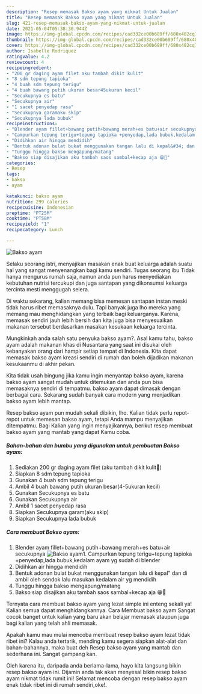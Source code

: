 ```yaml
---
description: "Resep memasak Bakso ayam yang nikmat Untuk Jualan"
title: "Resep memasak Bakso ayam yang nikmat Untuk Jualan"
slug: 421-resep-memasak-bakso-ayam-yang-nikmat-untuk-jualan
date: 2021-05-04T05:38:30.944Z
image: https://img-global.cpcdn.com/recipes/cad332ce00b689ff/680x482cq70/bakso-ayam-foto-resep-utama.jpg
thumbnail: https://img-global.cpcdn.com/recipes/cad332ce00b689ff/680x482cq70/bakso-ayam-foto-resep-utama.jpg
cover: https://img-global.cpcdn.com/recipes/cad332ce00b689ff/680x482cq70/bakso-ayam-foto-resep-utama.jpg
author: Isabelle Rodriquez
ratingvalue: 4.2
reviewcount: 4
recipeingredient:
- "200 gr daging ayam filet aku tambah dikit kulit"
- "8 sdm tepung tapioka"
- "4 buah sdm tepung terigu"
- "4 buah bawang putih ukuran besar45ukuran kecil"
- "Secukupnya es batu"
- "Secukupnya air"
- "1 sacet penyedap rasa"
- "Secukupnya garamaku skip"
- "Secukupnya lada bubuk"
recipeinstructions:
- "Blender ayam fillet+bawang putih+bawang merah+es batu+air secukupnya"
- "Campurkan tepung terigu+tepung tapioka +penyedap,lada bubuk,kedalam ayam yg sudah di blender"
- "Didihkan air hingga mendidih"
- "Bentuk adonan bulat bukat menggunakan tangan lalu di kepal&#34; dan di ambil oleh sendok lalu masukan kedalam air yg mendidih"
- "Tunggu hingga bakso mengapung/matang"
- "Bakso siap disajikan aku tambah saos sambal+kecap aja 😁🤭"
categories:
- Resep
tags:
- bakso
- ayam

katakunci: bakso ayam 
nutrition: 299 calories
recipecuisine: Indonesian
preptime: "PT25M"
cooktime: "PT58M"
recipeyield: "1"
recipecategory: Lunch

---
```



![Bakso ayam](https://img-global.cpcdn.com/recipes/cad332ce00b689ff/680x482cq70/bakso-ayam-foto-resep-utama.jpg)

Selaku seorang istri, menyajikan masakan enak buat keluarga adalah suatu hal yang sangat menyenangkan bagi kamu sendiri. Tugas seorang ibu Tidak hanya mengurus rumah saja, namun anda pun harus menyediakan kebutuhan nutrisi tercukupi dan juga santapan yang dikonsumsi keluarga tercinta mesti menggugah selera.

Di waktu  sekarang, kalian memang bisa memesan santapan instan meski tidak harus ribet memasaknya dulu. Tapi banyak juga lho mereka yang memang mau menghidangkan yang terbaik bagi keluarganya. Karena, memasak sendiri jauh lebih bersih dan kita juga bisa menyesuaikan makanan tersebut berdasarkan masakan kesukaan keluarga tercinta. 



Mungkinkah anda salah satu penyuka bakso ayam?. Asal kamu tahu, bakso ayam adalah makanan khas di Nusantara yang saat ini disukai oleh kebanyakan orang dari hampir setiap tempat di Indonesia. Kita dapat memasak bakso ayam kreasi sendiri di rumah dan boleh dijadikan makanan kesukaanmu di akhir pekan.

Kita tidak usah bingung jika kamu ingin menyantap bakso ayam, karena bakso ayam sangat mudah untuk ditemukan dan anda pun bisa memasaknya sendiri di tempatmu. bakso ayam dapat dimasak dengan berbagai cara. Sekarang sudah banyak cara modern yang menjadikan bakso ayam lebih mantap.

Resep bakso ayam pun mudah sekali dibikin, lho. Kalian tidak perlu repot-repot untuk memesan bakso ayam, tetapi Anda mampu menyajikan ditempatmu. Bagi Kalian yang ingin menyajikannya, berikut resep membuat bakso ayam yang mantab yang dapat Kamu coba.

<!--inarticleads1-->

##### Bahan-bahan dan bumbu yang digunakan untuk pembuatan Bakso ayam:

1. Sediakan 200 gr daging ayam filet (aku tambah dikit kulit🤭)
1. Siapkan 8 sdm tepung tapioka
1. Gunakan 4 buah sdm tepung terigu
1. Ambil 4 buah bawang putih ukuran besar(4-5ukuran kecil)
1. Gunakan Secukupnya es batu
1. Gunakan Secukupnya air
1. Ambil 1 sacet penyedap rasa
1. Siapkan Secukupnya garam(aku skip)
1. Siapkan Secukupnya lada bubuk




<!--inarticleads2-->

##### Cara membuat Bakso ayam:

1. Blender ayam fillet+bawang putih+bawang merah+es batu+air secukupnya
<img src="https://img-global.cpcdn.com/steps/d21e44b908a3f8e4/160x128cq70/bakso-ayam-langkah-memasak-1-foto.jpg" alt="Bakso ayam">1. Campurkan tepung terigu+tepung tapioka +penyedap,lada bubuk,kedalam ayam yg sudah di blender
1. Didihkan air hingga mendidih
1. Bentuk adonan bulat bukat menggunakan tangan lalu di kepal&#34; dan di ambil oleh sendok lalu masukan kedalam air yg mendidih
1. Tunggu hingga bakso mengapung/matang
1. Bakso siap disajikan aku tambah saos sambal+kecap aja 😁🤭




Ternyata cara membuat bakso ayam yang lezat simple ini enteng sekali ya! Kalian semua dapat menghidangkannya. Cara Membuat bakso ayam Sangat cocok banget untuk kalian yang baru akan belajar memasak ataupun juga bagi kalian yang telah ahli memasak.

Apakah kamu mau mulai mencoba membuat resep bakso ayam lezat tidak ribet ini? Kalau anda tertarik, mending kamu segera siapkan alat-alat dan bahan-bahannya, maka buat deh Resep bakso ayam yang mantab dan sederhana ini. Sangat gampang kan. 

Oleh karena itu, daripada anda berlama-lama, hayo kita langsung bikin resep bakso ayam ini. Dijamin anda tak akan menyesal bikin resep bakso ayam nikmat tidak rumit ini! Selamat mencoba dengan resep bakso ayam enak tidak ribet ini di rumah sendiri,oke!.

